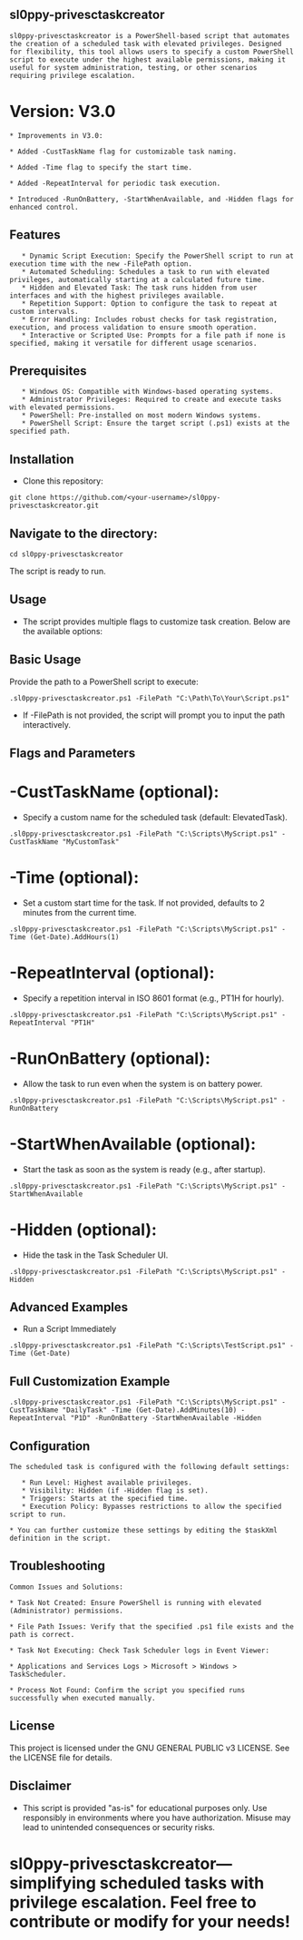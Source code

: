 ## sl0ppy-privesctaskcreator

```sl0ppy-privesctaskcreator is a PowerShell-based script that automates the creation of a scheduled task with elevated privileges. Designed for flexibility, this tool allows users to specify a custom PowerShell script to execute under the highest available permissions, making it useful for system administration, testing, or other scenarios requiring privilege escalation.```

# Version: V3.0
```
* Improvements in V3.0:

* Added -CustTaskName flag for customizable task naming.

* Added -Time flag to specify the start time.

* Added -RepeatInterval for periodic task execution.

* Introduced -RunOnBattery, -StartWhenAvailable, and -Hidden flags for enhanced control.
```
## Features
```
   * Dynamic Script Execution: Specify the PowerShell script to run at execution time with the new -FilePath option.
   * Automated Scheduling: Schedules a task to run with elevated privileges, automatically starting at a calculated future time.
   * Hidden and Elevated Task: The task runs hidden from user interfaces and with the highest privileges available.
   * Repetition Support: Option to configure the task to repeat at custom intervals.
   * Error Handling: Includes robust checks for task registration, execution, and process validation to ensure smooth operation.
   * Interactive or Scripted Use: Prompts for a file path if none is specified, making it versatile for different usage scenarios.
```

## Prerequisites
```
   * Windows OS: Compatible with Windows-based operating systems.
   * Administrator Privileges: Required to create and execute tasks with elevated permissions.
   * PowerShell: Pre-installed on most modern Windows systems.
   * PowerShell Script: Ensure the target script (.ps1) exists at the specified path.
```
## Installation

* Clone this repository:

```git clone https://github.com/<your-username>/sl0ppy-privesctaskcreator.git```

## Navigate to the directory:

```cd sl0ppy-privesctaskcreator```

The script is ready to run.

## Usage

* The script provides multiple flags to customize task creation. Below are the available options:

## Basic Usage

Provide the path to a PowerShell script to execute:

```.‌sl0ppy-privesctaskcreator.ps1 -FilePath "C:\Path\To\Your\Script.ps1"```

* If -FilePath is not provided, the script will prompt you to input the path interactively.

## Flags and Parameters

# -CustTaskName (optional):

* Specify a custom name for the scheduled task (default: ElevatedTask).

```.‌sl0ppy-privesctaskcreator.ps1 -FilePath "C:\Scripts\MyScript.ps1" -CustTaskName "MyCustomTask"```

# -Time (optional):

* Set a custom start time for the task. If not provided, defaults to 2 minutes from the current time.

```.‌sl0ppy-privesctaskcreator.ps1 -FilePath "C:\Scripts\MyScript.ps1" -Time (Get-Date).AddHours(1)```

# -RepeatInterval (optional):

* Specify a repetition interval in ISO 8601 format (e.g., PT1H for hourly).

```.‌sl0ppy-privesctaskcreator.ps1 -FilePath "C:\Scripts\MyScript.ps1" -RepeatInterval "PT1H"```

# -RunOnBattery (optional):

* Allow the task to run even when the system is on battery power.

```.‌sl0ppy-privesctaskcreator.ps1 -FilePath "C:\Scripts\MyScript.ps1" -RunOnBattery```

# -StartWhenAvailable (optional):

* Start the task as soon as the system is ready (e.g., after startup).

```.‌sl0ppy-privesctaskcreator.ps1 -FilePath "C:\Scripts\MyScript.ps1" -StartWhenAvailable```

# -Hidden (optional):

* Hide the task in the Task Scheduler UI.

```.‌sl0ppy-privesctaskcreator.ps1 -FilePath "C:\Scripts\MyScript.ps1" -Hidden```

## Advanced Examples

* Run a Script Immediately

```.‌sl0ppy-privesctaskcreator.ps1 -FilePath "C:\Scripts\TestScript.ps1" -Time (Get-Date)```

## Full Customization Example

```.‌sl0ppy-privesctaskcreator.ps1 -FilePath "C:\Scripts\MyScript.ps1" -CustTaskName "DailyTask" -Time (Get-Date).AddMinutes(10) -RepeatInterval "P1D" -RunOnBattery -StartWhenAvailable -Hidden```

## Configuration
```
The scheduled task is configured with the following default settings:

   * Run Level: Highest available privileges.
   * Visibility: Hidden (if -Hidden flag is set).
   * Triggers: Starts at the specified time.
   * Execution Policy: Bypasses restrictions to allow the specified script to run.

* You can further customize these settings by editing the $taskXml definition in the script.
```

## Troubleshooting
```
Common Issues and Solutions:

* Task Not Created: Ensure PowerShell is running with elevated (Administrator) permissions.

* File Path Issues: Verify that the specified .ps1 file exists and the path is correct.

* Task Not Executing: Check Task Scheduler logs in Event Viewer:

* Applications and Services Logs > Microsoft > Windows > TaskScheduler.

* Process Not Found: Confirm the script you specified runs successfully when executed manually.
```
## License

This project is licensed under the GNU GENERAL PUBLIC v3 LICENSE. See the LICENSE file for details.

## Disclaimer

* This script is provided "as-is" for educational purposes only. Use responsibly in environments where you have authorization. Misuse may lead to unintended consequences or security risks.

# sl0ppy-privesctaskcreator—simplifying scheduled tasks with privilege escalation. Feel free to contribute or modify for your needs!

